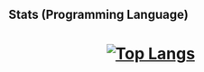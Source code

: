 <!-- [![Anurag's GitHub stats](https://github-readme-stats.vercel.app/api?username=KuanyuPhy)](https://github.com/KuanyuPhy/github-readme-stats)

![Anurag's GitHub stats](https://github-readme-stats.vercel.app/api?username=KuanyuPhy&count_private=true)-->
## Stats (Programming Language)

# <p align="center">[![Top Langs](https://github-readme-stats.vercel.app/api/top-langs/?username=KuanyuPhy)](https://github.com/KuanyuPhy/github-readme-stats)</p>


